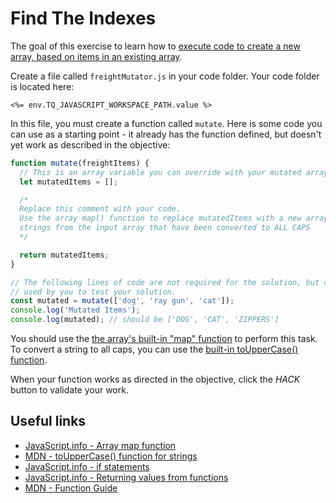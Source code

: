 # Find The Indexes

The goal of this exercise to learn how to [execute code to create a new array, based on items in an existing array](https://javascript.info/array-methods#map).

Create a file called `freightMutator.js` in your code folder. Your code folder is located here:

`<%= env.TQ_JAVASCRIPT_WORKSPACE_PATH.value %>`

In this file, you must create a function called `mutate`. Here is some code you can use as a starting point - it already has the function defined, but doesn't yet work as described in the objective:

```js
function mutate(freightItems) {
  // This is an array variable you can override with your mutated array
  let mutatedItems = [];

  /*
  Replace this comment with your code.
  Use the array map() function to replace mutatedItems with a new array of
  strings from the input array that have been converted to ALL CAPS
  */

  return mutatedItems;
}

// The following lines of code are not required for the solution, but can be
// used by you to test your solution.
const mutated = mutate(['dog', 'ray gun', 'cat']);
console.log('Mutated Items');
console.log(mutated); // should be ['DOG', 'CAT', 'ZIPPERS']
```

You should use the [the array's built-in "map" function](https://javascript.info/array-methods#map) to perform this task. To convert a string to all caps, you can use the [built-in toUpperCase() function](https://developer.mozilla.org/en-US/docs/Web/JavaScript/Reference/Global_Objects/String/toUpperCase).

When your function works as directed in the objective, click the *HACK* button to validate your work.

## Useful links

* [JavaScript.info - Array map function](https://javascript.info/array-methods#map)
* [MDN - toUpperCase() function for strings](https://developer.mozilla.org/en-US/docs/Web/JavaScript/Reference/Global_Objects/String/toUpperCase)
* [JavaScript.info - if statements](https://javascript.info/ifelse)
* [JavaScript.info - Returning values from functions](https://javascript.info/function-basics#returning-a-value)
* [MDN - Function Guide](https://developer.mozilla.org/en-US/docs/Web/JavaScript/Guide/Functions)
